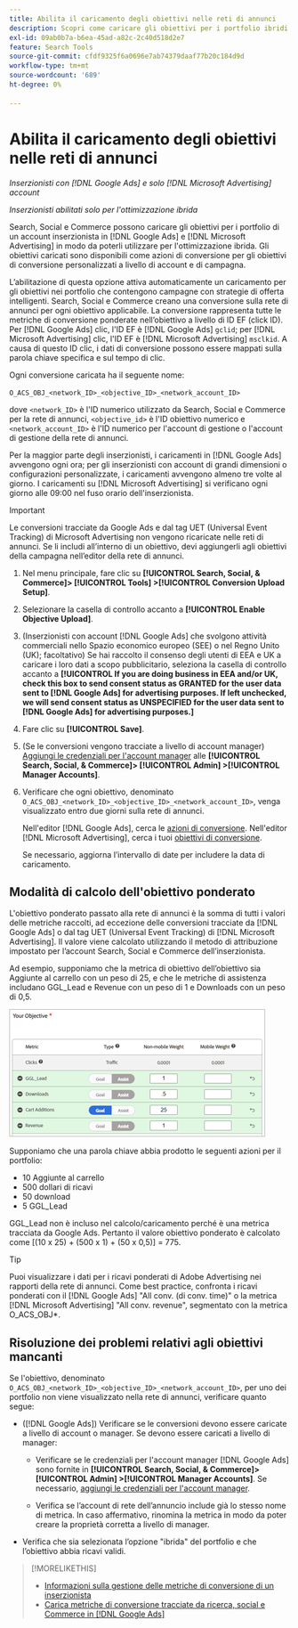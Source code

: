 ```yaml
---
title: Abilita il caricamento degli obiettivi nelle reti di annunci
description: Scopri come caricare gli obiettivi per i portfolio ibridi in  [!DNL Google Ads]  e  [!DNL Microsoft Advertising].
exl-id: 09ab0b7a-b6ea-45ad-a82c-2c40d518d2e7
feature: Search Tools
source-git-commit: cfdf9325f6a0696e7ab74379daaf77b20c184d9d
workflow-type: tm+mt
source-wordcount: '689'
ht-degree: 0%

---
```


# Abilita il caricamento degli obiettivi nelle reti di annunci

*Inserzionisti con [!DNL Google Ads] e solo [!DNL Microsoft Advertising] account*

*Inserzionisti abilitati solo per l&#39;ottimizzazione ibrida*

Search, Social e Commerce possono caricare gli obiettivi per i portfolio di un account inserzionista in [!DNL Google Ads] e [!DNL Microsoft Advertising] in modo da poterli utilizzare per l&#39;ottimizzazione ibrida. Gli obiettivi caricati sono disponibili come azioni di conversione per gli obiettivi di conversione personalizzati a livello di account e di campagna.

L’abilitazione di questa opzione attiva automaticamente un caricamento per gli obiettivi nei portfolio che contengono campagne con strategie di offerta intelligenti. Search, Social e Commerce creano una conversione sulla rete di annunci per ogni obiettivo applicabile. La conversione rappresenta tutte le metriche di conversione ponderate nell’obiettivo a livello di ID EF (click ID). Per [!DNL Google Ads] clic, l&#39;ID EF è [!DNL Google Ads] `gclid`; per [!DNL Microsoft Advertising] clic, l&#39;ID EF è [!DNL Microsoft Advertising] `msclkid`. A causa di questo ID clic, i dati di conversione possono essere mappati sulla parola chiave specifica e sul tempo di clic.

Ogni conversione caricata ha il seguente nome:

`O_ACS_OBJ_<network_ID>_<objective_ID>_<network_account_ID>`

dove `<network_ID>` è l&#39;ID numerico utilizzato da Search, Social e Commerce per la rete di annunci, `<objective_id>` è l&#39;ID obiettivo numerico e `<network_account_ID>` è l&#39;ID numerico per l&#39;account di gestione o l&#39;account di gestione della rete di annunci.

Per la maggior parte degli inserzionisti, i caricamenti in [!DNL Google Ads] avvengono ogni ora; per gli inserzionisti con account di grandi dimensioni o configurazioni personalizzate, i caricamenti avvengono almeno tre volte al giorno. I caricamenti su [!DNL Microsoft Advertising] si verificano ogni giorno alle 09:00 nel fuso orario dell&#39;inserzionista.

>[!IMPORTANT]
>
>Le conversioni tracciate da Google Ads e dal tag UET (Universal Event Tracking) di Microsoft Advertising non vengono ricaricate nelle reti di annunci. Se li includi all’interno di un obiettivo, devi aggiungerli agli obiettivi della campagna nell’editor della rete di annunci.

1. Nel menu principale, fare clic su **[!UICONTROL Search, Social, & Commerce]> [!UICONTROL Tools] >[!UICONTROL Conversion Upload Setup]**.

1. Selezionare la casella di controllo accanto a **[!UICONTROL Enable Objective Upload]**.

1. (Inserzionisti con account [!DNL Google Ads] che svolgono attività commerciali nello Spazio economico europeo (SEE) o nel Regno Unito (UK); facoltativo) Se hai raccolto il consenso degli utenti di EEA e UK a caricare i loro dati a scopo pubblicitario, seleziona la casella di controllo accanto a **[!UICONTROL If you are doing business in EEA and/or UK, check this box to send consent status as GRANTED for the user data sent to [!DNL Google Ads] for advertising purposes. If left unchecked, we will send consent status as UNSPECIFIED for the user data sent to [!DNL Google Ads] for advertising purposes.]**

1. Fare clic su **[!UICONTROL Save]**.

1. (Se le conversioni vengono tracciate a livello di account manager) [Aggiungi le credenziali per l&#39;account manager](/help/search-social-commerce/admin/manager-accounts.md) alle **[!UICONTROL Search, Social, & Commerce]> [!UICONTROL Admin] >[!UICONTROL Manager Accounts]**.

1. Verificare che ogni obiettivo, denominato `O_ACS_OBJ_<network_ID>_<objective_ID>_<network_account_ID>`, venga visualizzato entro due giorni sulla rete di annunci.

   Nell&#39;editor [!DNL Google Ads], cerca le [azioni di conversione](https://support.google.com/google-ads/answer/11461796). Nell&#39;editor [!DNL Microsoft Advertising], cerca i tuoi [obiettivi di conversione](https://help.ads.microsoft.com/#apex/ads/en/56709).

   Se necessario, aggiorna l’intervallo di date per includere la data di caricamento.

## Modalità di calcolo dell&#39;obiettivo ponderato

L&#39;obiettivo ponderato passato alla rete di annunci è la somma di tutti i valori delle metriche raccolti, ad eccezione delle conversioni tracciate da [!DNL Google Ads] o dal tag UET (Universal Event Tracking) di [!DNL Microsoft Advertising]. Il valore viene calcolato utilizzando il metodo di attribuzione impostato per l’account Search, Social e Commerce dell’inserzionista.

Ad esempio, supponiamo che la metrica di obiettivo dell’obiettivo sia Aggiunte al carrello con un peso di 25, e che le metriche di assistenza includano GGL_Lead e Revenue con un peso di 1 e Downloads con un peso di 0,5.

![Esempio di obiettivo ponderato](/help/search-social-commerce/assets/objective-example.png "Esempio di obiettivo ponderato")

Supponiamo che una parola chiave abbia prodotto le seguenti azioni per il portfolio:

* 10 Aggiunte al carrello
* 500 dollari di ricavi
* 50 download
* 5 GGL_Lead

GGL_Lead non è incluso nel calcolo/caricamento perché è una metrica tracciata da Google Ads. Pertanto il valore obiettivo ponderato è calcolato come [(10 x 25) + (500 x 1) + (50 x 0,5)] = 775.

>[!TIP]
>
>Puoi visualizzare i dati per i ricavi ponderati di Adobe Advertising nei rapporti della rete di annunci. Come best practice, confronta i ricavi ponderati con il [!DNL Google Ads] &quot;All conv. (di conv. time)&quot; o la metrica [!DNL Microsoft Advertising] &quot;All conv. revenue&quot;, segmentato con la metrica O_ACS_OBJ*.<!--clarify -->

## Risoluzione dei problemi relativi agli obiettivi mancanti

Se l&#39;obiettivo, denominato `O_ACS_OBJ_<network_ID>_<objective_ID>_<network_account_ID>`, per uno dei portfolio non viene visualizzato nella rete di annunci, verificare quanto segue:

* ([!DNL Google Ads]) Verificare se le conversioni devono essere caricate a livello di account o manager. Se devono essere caricati a livello di manager:

   * Verificare se le credenziali per l&#39;account manager [!DNL Google Ads] sono fornite in **[!UICONTROL Search, Social, & Commerce]> [!UICONTROL Admin] >[!UICONTROL Manager Accounts]**. Se necessario, [aggiungi le credenziali per l&#39;account manager](/help/search-social-commerce/admin/manager-accounts.md).

   * Verifica se l’account di rete dell’annuncio include già lo stesso nome di metrica. In caso affermativo, rinomina la metrica in modo da poter creare la proprietà corretta a livello di manager.

* Verifica che sia selezionata l’opzione &quot;ibrida&quot; del portfolio e che l’obiettivo abbia ricavi validi.

>[!MORELIKETHIS]
>
>* [Informazioni sulla gestione delle metriche di conversione di un inserzionista](/help/search-social-commerce/admin/conversion-metrics/conversion-metric-about.md)
>* [Carica metriche di conversione tracciate da ricerca, social e Commerce in [!DNL Google Ads]](conversion-metrics-upload-to-google.md)
